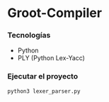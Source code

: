 # Groot-Compiler

### **Tecnologías**

- Python
- PLY (Python Lex-Yacc)

### **Ejecutar el proyecto**
```bash
python3 lexer_parser.py
```